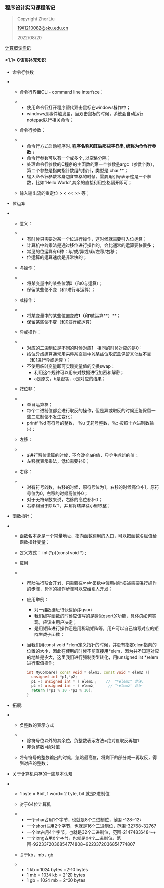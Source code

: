 ### 程序设计实习课程笔记

> Copyright ZhenLiu
>
> 1901210082@pku.edu.cn
>
> 2022/08/20



<a href="pdf/CPP_计算概论笔记.pdf" target="_blank">计算概论笔记</a>



#### **<1.1> C语言补充知识**

- 命令行参数

- - 命令行界面CLI - command line interface：

  - - 使用命令行打开程序替代双击鼠标在windows操作中；
    - windows是事件触发型，当双击鼠标的时候，系统会自动运行notepad执行相关命令；

  - 命令行参数：

  - - 命令行方式启动程序时, **程序名称和其后那些字符串, 统称为命令行参数**； 
    - 命令行参数可以有一个或多个, 以空格分隔；
    - 处理命令行参数的C程序的主函数的第一个参数是argc（参数个数），第二个参数是指向指针数组的指针，类型是 char **；
    - 输入命令行参数本身包含空格的时候，需要用引号表示这是一个参数，比如”Hello World”,其余的直接利用空格隔开即可；

  - 输入输出流的重定位 > <  << >> 等；

- 位运算

- - 意义：

  - - 有时候只需要对某一个位进行操作，这时候就需要引入位运算；
    - 计算机中的乘法是通过移位进行操作的，会比通常的运算要快很多；
    - 常见的位运算有6种：与/或/异或/非/左移/右移；
    - 位运算的运算速度是非常快的；

  - 与操作：

  - - 将某变量中的某些位清0（和0与运算）；
    - 保留某些位不变（和1进行与运算）；

  - 或操作：

  - - 将某变量中的某些位置变成**1（和1**或运算**）**；
    - 保留某些位不变（和0进行或运算）；

  - 异或操作：

  - - 对应的二进制位是不同的时候对应1，相同的时候对应的是0；
    - 按位异或运算通常用来将某变量中的某些位取反且保留其他位不变 （和1进行异或运算 ）；
    - 不使用临时变量即可实现变量值的交换swap：
      - 利用这个规律可以用来对数据进行加密和解密；
      - a是原文，b是密钥，c是对应的结果；

  - 按位非：

  - - 单目运算符；
    - 每个二进制位都会进行取反的操作，但是异或取反的时候还能保留一些二进制位不发生变化；
    - printf %d 有符号的整数， %u 无符号整数，%x 按照十六进制数输出；

  - 左移：

  - - a进行移位运算的时候，不会改变a的值，只会生成新的值；
    - 左移就表示乘法，低位需要补0；

  - 右移：

  - - 对有符号的数，右移的时候，原符号位为1，右移的时候高位补1，原符号位为0，右移的时候高位补0；
    - 对于无符号数来说，右移的高位都补0；
    - 右移相当于除以2，并且将结果往小里取整；

- 函数指针：

- - 函数名本身是一个常量地址，指向函数调用的入口，可以把函数名赋值给函数指针变量；

  - 定义方式： int (*p)(const void *) ; 

  - 应用

  - - 帮助进行联合开发，只需要在main函数中使用指针描述需要进行操作的步骤，具体的操作步骤可以交给别人开发；

    - 应用举例：

      - 对一组数据进行快速排序qsort；
      - 我们编写函数的时候应该写的是类似qsort的功能，具体的如何实现，应该由用户决定；
      - 是用矩阵进行操作还是用稀疏矩阵等，用户可以自己编写对应的矩阵生成子函数；

    - 当我们用const void \*elem定义指针的时候，并没有指定elem指向的位置的大小，因此在使用的时候不能直接用*elem，因为并不知道对应的地址是多大，这里我们进行强制类型转化，用(unsigned int *)elem 进行取值操作;

      ```C++
      int MyCompare( const void * elem1, const void * elem2 ){
        unsigned int *p1,*p2;
        p1 =( unsigned int * ) elem1 ;    //  "*elem1" 非法,
        p2 =( unsigned int * ) elem2;      // “*elem2" 非法
        return (*p1 % 10 -*p2 % 10);
      }
      ```

      

- 拓展:

- - 负整数的表示方式

  - - 除符号位以外的其余位，负整数表示方法=绝对值取反再加1
    - 非负整数=绝对值

  - 将有符号的整数输出的时候，忽略最高位，将剩下的部分减一再取反，得到对应的整数；

- 关于计算机内存的一些基本认知

- - 1 byte = 8bit, 1 word= 2 byte, bit 就是2进制位

  - 对于64位计算机

  - - 一个char占用1个字节，也就是8个二进制位，范围 -128~127
    - 一个short占用2个字节，也就是16个二进制位，范围-32768~32767
    - 一个int占用4个字节，也就是32个二进制位，范围-2147483648～+
    - 一个long占用8个字节，也就是64个二进制位，范围-9223372036854774808~9223372036854774807

  - 关于kb，mb，gb

  - - 1 kb = 1024 bytes =2^10 bytes
    - 1 mb = 1024 kb = 2^20 bytes
    - 1 gb = 1024 mb = 2^30 bytes
